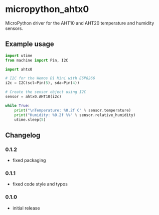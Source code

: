 # micropython_ahtx0

MicroPython driver for the AHT10 and AHT20 temperature and humidity sensors.

## Example usage

```python
import utime
from machine import Pin, I2C

import ahtx0

# I2C for the Wemos D1 Mini with ESP8266
i2c = I2C(scl=Pin(5), sda=Pin(4))

# Create the sensor object using I2C
sensor = ahtx0.AHT10(i2c)

while True:
    print("\nTemperature: %0.2f C" % sensor.temperature)
    print("Humidity: %0.2f %%" % sensor.relative_humidity)
    utime.sleep(5)
```

## Changelog

### 0.1.2

- fixed packaging

### 0.1.1

- fixed code style and typos

### 0.1.0

- initial release